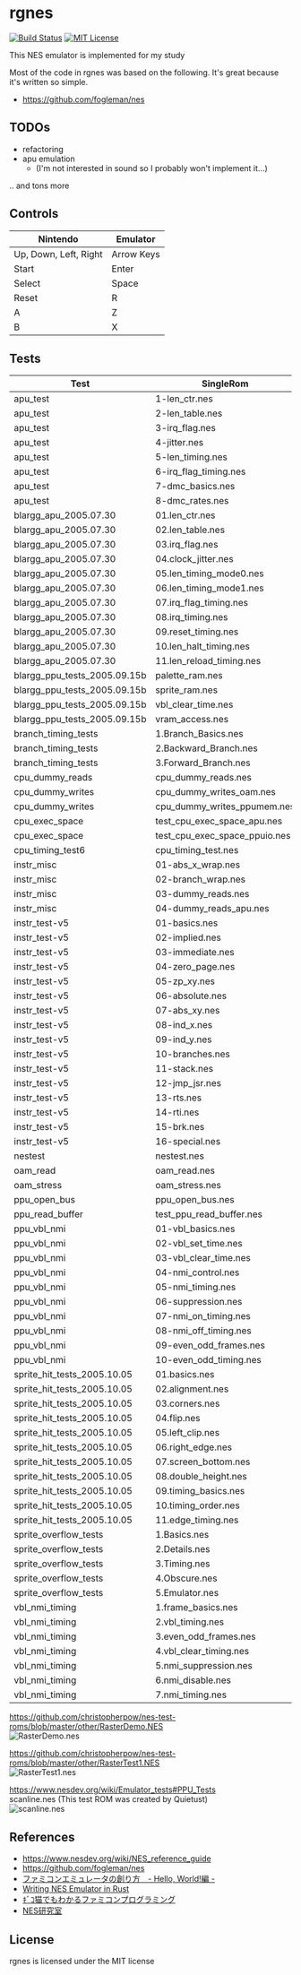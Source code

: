 # rgnes

[![Build Status](https://github.com/ichirin2501/rgnes/workflows/Test/badge.svg?branch=master)](https://github.com/ichirin2501/rgnes/actions)
[![MIT License](http://img.shields.io/badge/license-MIT-blue.svg?style=flat)](LICENSE)

This NES emulator is implemented for my study

Most of the code in rgnes was based on the following.
It's great because it's written so simple.

- https://github.com/fogleman/nes

## TODOs

- refactoring
- apu emulation
  - (I'm not interested in sound so I probably won't implement it...)

.. and tons more

## Controls

| Nintendo | Emulator |
| - | - |
| Up, Down, Left, Right	| Arrow Keys |
| Start | Enter |
| Select | Space |
| Reset | R |
| A | Z |
| B | X |

## Tests

| Test | SingleRom | Result |
| - | - | - |
| apu_test | 1-len_ctr.nes | ✅ |
| apu_test | 2-len_table.nes | ✅ |
| apu_test | 3-irq_flag.nes | ✅ |
| apu_test | 4-jitter.nes | ✅ |
| apu_test | 5-len_timing.nes | ✅ |
| apu_test | 6-irq_flag_timing.nes | ✅ |
| apu_test | 7-dmc_basics.nes | ❌ |
| apu_test | 8-dmc_rates.nes | ❌ |
| blargg_apu_2005.07.30 | 01.len_ctr.nes | ✅ |
| blargg_apu_2005.07.30 | 02.len_table.nes  | ✅ |
| blargg_apu_2005.07.30 | 03.irq_flag.nes | ✅ |
| blargg_apu_2005.07.30 | 04.clock_jitter.nes  | ✅ |
| blargg_apu_2005.07.30 | 05.len_timing_mode0.nes | ✅ |
| blargg_apu_2005.07.30 | 06.len_timing_mode1.nes | ✅ |
| blargg_apu_2005.07.30 | 07.irq_flag_timing.nes | ✅ |
| blargg_apu_2005.07.30 | 08.irq_timing.nes | ❌ |
| blargg_apu_2005.07.30 | 09.reset_timing.nes | ✅ |
| blargg_apu_2005.07.30 | 10.len_halt_timing.nes | ❌ |
| blargg_apu_2005.07.30 | 11.len_reload_timing.nes | ❌ |
| blargg_ppu_tests_2005.09.15b | palette_ram.nes | ✅ |
| blargg_ppu_tests_2005.09.15b | sprite_ram.nes  | ✅ |
| blargg_ppu_tests_2005.09.15b | vbl_clear_time.nes | ✅ |
| blargg_ppu_tests_2005.09.15b | vram_access.nes  | ✅ |
| branch_timing_tests | 1.Branch_Basics.nes | ✅ |
| branch_timing_tests | 2.Backward_Branch.nes | ✅ |
| branch_timing_tests | 3.Forward_Branch.nes  | ✅ |
| cpu_dummy_reads | cpu_dummy_reads.nes | ✅ |
| cpu_dummy_writes | cpu_dummy_writes_oam.nes | ✅ |
| cpu_dummy_writes | cpu_dummy_writes_ppumem.nes | ✅ |
| cpu_exec_space | test_cpu_exec_space_apu.nes | ❌ |
| cpu_exec_space | test_cpu_exec_space_ppuio.nes | ✅ |
| cpu_timing_test6 | cpu_timing_test.nes | ✅ |
| instr_misc | 01-abs_x_wrap.nes | ✅ |
| instr_misc | 02-branch_wrap.nes | ✅ |
| instr_misc | 03-dummy_reads.nes | ✅ |
| instr_misc | 04-dummy_reads_apu.nes | ❌ |
| instr_test-v5 | 01-basics.nes | ✅ |
| instr_test-v5 | 02-implied.nes | ✅ |
| instr_test-v5 | 03-immediate.nes | ✅ |
| instr_test-v5 | 04-zero_page.nes | ✅ |
| instr_test-v5 | 05-zp_xy.nes | ✅ |
| instr_test-v5 | 06-absolute.nes | ✅ |
| instr_test-v5 | 07-abs_xy.nes | ✅ |
| instr_test-v5 | 08-ind_x.nes | ✅ |
| instr_test-v5 | 09-ind_y.nes | ✅ |
| instr_test-v5 | 10-branches.nes | ✅ |
| instr_test-v5 | 11-stack.nes | ✅ |
| instr_test-v5 | 12-jmp_jsr.nes | ✅ |
| instr_test-v5 | 13-rts.nes | ✅ |
| instr_test-v5 | 14-rti.nes | ✅ |
| instr_test-v5 | 15-brk.nes | ✅ |
| instr_test-v5 | 16-special.nes | ✅ |
| nestest | nestest.nes | ✅ |
| oam_read | oam_read.nes | ✅ |
| oam_stress | oam_stress.nes | ✅ |
| ppu_open_bus | ppu_open_bus.nes | ✅ |
| ppu_read_buffer | test_ppu_read_buffer.nes | ✅ |
| ppu_vbl_nmi | 01-vbl_basics.nes | ✅ |
| ppu_vbl_nmi | 02-vbl_set_time.nes | ✅ |
| ppu_vbl_nmi | 03-vbl_clear_time.nes | ✅ |
| ppu_vbl_nmi | 04-nmi_control.nes  | ✅ |
| ppu_vbl_nmi | 05-nmi_timing.nes  | ✅ |
| ppu_vbl_nmi | 06-suppression.nes | ✅ |
| ppu_vbl_nmi | 07-nmi_on_timing.nes | ✅ |
| ppu_vbl_nmi | 08-nmi_off_timing.nes | ✅ |
| ppu_vbl_nmi | 09-even_odd_frames.nes | ✅ |
| ppu_vbl_nmi | 10-even_odd_timing.nes | ❌ |
| sprite_hit_tests_2005.10.05 | 01.basics.nes | ✅ |
| sprite_hit_tests_2005.10.05 | 02.alignment.nes | ✅ |
| sprite_hit_tests_2005.10.05 | 03.corners.nes | ✅ |
| sprite_hit_tests_2005.10.05 | 04.flip.nes | ✅ |
| sprite_hit_tests_2005.10.05 | 05.left_clip.nes | ✅ |
| sprite_hit_tests_2005.10.05 | 06.right_edge.nes | ✅ |
| sprite_hit_tests_2005.10.05 | 07.screen_bottom.nes | ✅ |
| sprite_hit_tests_2005.10.05 | 08.double_height.nes | ✅ |
| sprite_hit_tests_2005.10.05 | 09.timing_basics.nes | ✅ |
| sprite_hit_tests_2005.10.05 | 10.timing_order.nes | ✅ |
| sprite_hit_tests_2005.10.05 | 11.edge_timing.nes | ✅ |
| sprite_overflow_tests | 1.Basics.nes | ✅ |
| sprite_overflow_tests | 2.Details.nes | ✅ |
| sprite_overflow_tests | 3.Timing.nes | ❌ |
| sprite_overflow_tests | 4.Obscure.nes | ❌ |
| sprite_overflow_tests | 5.Emulator.nes | ✅ |
| vbl_nmi_timing | 1.frame_basics.nes | ✅ |
| vbl_nmi_timing | 2.vbl_timing.nes | ✅ |
| vbl_nmi_timing | 3.even_odd_frames.nes | ✅ |
| vbl_nmi_timing | 4.vbl_clear_timing.nes | ✅ |
| vbl_nmi_timing | 5.nmi_suppression.nes | ✅ |
| vbl_nmi_timing | 6.nmi_disable.nes | ✅ |
| vbl_nmi_timing | 7.nmi_timing.nes | ✅ |

https://github.com/christopherpow/nes-test-roms/blob/master/other/RasterDemo.NES  
![RasterDemo.nes](/images/RasterDemo.gif)  

https://github.com/christopherpow/nes-test-roms/blob/master/other/RasterTest1.NES  
![RasterTest1.nes](/images/RasterTest1.gif)  

https://www.nesdev.org/wiki/Emulator_tests#PPU_Tests  
scanline.nes (This test ROM was created by Quietust)  
![scanline.nes](/images/scanline.gif)  

## References

- https://www.nesdev.org/wiki/NES_reference_guide
- https://github.com/fogleman/nes
- [ファミコンエミュレータの創り方　- Hello, World!編 -](https://qiita.com/bokuweb/items/1575337bef44ae82f4d3)
- [Writing NES Emulator in Rust](https://bugzmanov.github.io/nes_ebook/chapter_1.html)
- [ｷﾞｺ猫でもわかるファミコンプログラミング](http://gikofami.fc2web.com/index.html)
- [NES研究室](http://hp.vector.co.jp/authors/VA042397/nes/index.html)

## License
rgnes is licensed under the MIT license
